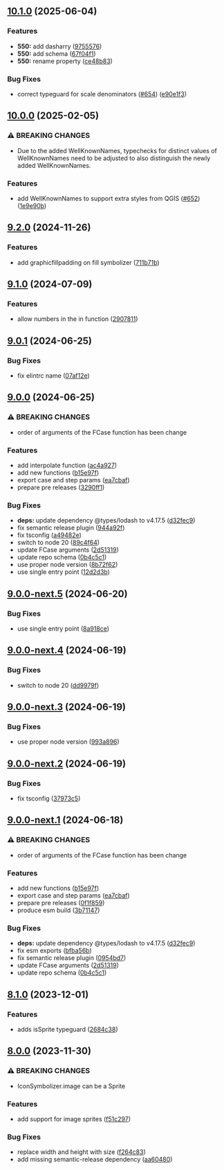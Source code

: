 ## [10.1.0](https://github.com/geostyler/geostyler-style/compare/v10.0.0...v10.1.0) (2025-06-04)


### Features

* **550:** add dasharry ([9755576](https://github.com/geostyler/geostyler-style/commit/9755576dc45150f493454f91430c071d7f2131de))
* **550:** add schema ([67f04f1](https://github.com/geostyler/geostyler-style/commit/67f04f15edc4b4832c21e1e83ae2e704527d5bab))
* **550:** rename property ([ce48b83](https://github.com/geostyler/geostyler-style/commit/ce48b83513391fa1573340ab52df259fa0f2b2a9))


### Bug Fixes

* correct typeguard for scale denominators ([#654](https://github.com/geostyler/geostyler-style/issues/654)) ([e90e1f3](https://github.com/geostyler/geostyler-style/commit/e90e1f373993075b771d3779b63e75c4a5367acf))

## [10.0.0](https://github.com/geostyler/geostyler-style/compare/v9.2.0...v10.0.0) (2025-02-05)


### ⚠ BREAKING CHANGES

* Due to the added WellKnownNames, typechecks for distinct values of WellKnownNames need to be adjusted to also distinguish the newly added WellKnownNames.

### Features

* add WellKnownNames to support extra styles from QGIS ([#652](https://github.com/geostyler/geostyler-style/issues/652)) ([1e9e90b](https://github.com/geostyler/geostyler-style/commit/1e9e90be9fd11b710772cd5a77334fb887df4fee))

## [9.2.0](https://github.com/geostyler/geostyler-style/compare/v9.1.0...v9.2.0) (2024-11-26)


### Features

* add graphicfillpadding on fill symbolizer ([711b71b](https://github.com/geostyler/geostyler-style/commit/711b71ba31e822bf8e72b733d2aad1fcef3f7d95))

## [9.1.0](https://github.com/geostyler/geostyler-style/compare/v9.0.1...v9.1.0) (2024-07-09)


### Features

* allow numbers in the in function ([2907811](https://github.com/geostyler/geostyler-style/commit/2907811f4d0c3efe61650d816406c6b7a57bbe9a))

## [9.0.1](https://github.com/geostyler/geostyler-style/compare/v9.0.0...v9.0.1) (2024-06-25)


### Bug Fixes

* fix elintrc name ([07af12e](https://github.com/geostyler/geostyler-style/commit/07af12e65b7840820c440442abad989e813a5431))

## [9.0.0](https://github.com/geostyler/geostyler-style/compare/v8.1.0...v9.0.0) (2024-06-25)


### ⚠ BREAKING CHANGES

* order of arguments of the FCase function has been change

### Features

* add interpolate function ([ac4a927](https://github.com/geostyler/geostyler-style/commit/ac4a9270b70a2d388a3954f2e7d6e6c94ea120eb))
* add new functions ([b15e97f](https://github.com/geostyler/geostyler-style/commit/b15e97f91210f989725b92ed7b0d8bf3bed51ea3))
* export case and step params ([ea7cbaf](https://github.com/geostyler/geostyler-style/commit/ea7cbaf42dbc91495d0fa4b8fa7ca8f11d60dcae))
* prepare pre releases ([3290ff1](https://github.com/geostyler/geostyler-style/commit/3290ff124d5e5d3d69345ee4aca83d3d66fd45e2))


### Bug Fixes

* **deps:** update dependency @types/lodash to v4.17.5 ([d32fec9](https://github.com/geostyler/geostyler-style/commit/d32fec9d3b396349f501a19660fe1bbdb9b5a515))
* fix semantic release plugin ([944a92f](https://github.com/geostyler/geostyler-style/commit/944a92faa85cdafd384ed732aafef3df870969a0))
* fix tsconfig ([a49482e](https://github.com/geostyler/geostyler-style/commit/a49482ea49842f039ce3bbd189e894090e14a106))
* switch to node 20 ([89c4f64](https://github.com/geostyler/geostyler-style/commit/89c4f64661976200cc38aa85462fed5e5025e495))
* update FCase arguments ([2d51319](https://github.com/geostyler/geostyler-style/commit/2d513191a62b58a841c695c3ba0e3fd0426d9dcb))
* update repo schema ([0b4c5c1](https://github.com/geostyler/geostyler-style/commit/0b4c5c144dc72c0591327478152a1a92c1e23a29))
* use proper node version ([8b72f62](https://github.com/geostyler/geostyler-style/commit/8b72f62fb9597faa4ade9242afbb8a1075822d6f))
* use single entry point ([12d2d3b](https://github.com/geostyler/geostyler-style/commit/12d2d3b9b1ebd3d683306b932b29339bb8bc9049))

## [9.0.0-next.5](https://github.com/geostyler/geostyler-style/compare/v9.0.0-next.4...v9.0.0-next.5) (2024-06-20)


### Bug Fixes

* use single entry point ([8a918ce](https://github.com/geostyler/geostyler-style/commit/8a918ce2a59c00d2206e5b818568f402ace13a57))

## [9.0.0-next.4](https://github.com/geostyler/geostyler-style/compare/v9.0.0-next.3...v9.0.0-next.4) (2024-06-19)


### Bug Fixes

* switch to node 20 ([dd9979f](https://github.com/geostyler/geostyler-style/commit/dd9979f32960c146520f8a380caaa99bc2d4416e))

## [9.0.0-next.3](https://github.com/geostyler/geostyler-style/compare/v9.0.0-next.2...v9.0.0-next.3) (2024-06-19)


### Bug Fixes

* use proper node version ([993a896](https://github.com/geostyler/geostyler-style/commit/993a896d84687a54c0e5f9f8b1329940cde46165))

## [9.0.0-next.2](https://github.com/geostyler/geostyler-style/compare/v9.0.0-next.1...v9.0.0-next.2) (2024-06-19)


### Bug Fixes

* fix tsconfig ([37973c5](https://github.com/geostyler/geostyler-style/commit/37973c56bdedcade31e213ef3a33345a2a3ce27c))

## [9.0.0-next.1](https://github.com/geostyler/geostyler-style/compare/v8.1.0...v9.0.0-next.1) (2024-06-18)


### ⚠ BREAKING CHANGES

* order of arguments of the FCase function has been change

### Features

* add new functions ([b15e97f](https://github.com/geostyler/geostyler-style/commit/b15e97f91210f989725b92ed7b0d8bf3bed51ea3))
* export case and step params ([ea7cbaf](https://github.com/geostyler/geostyler-style/commit/ea7cbaf42dbc91495d0fa4b8fa7ca8f11d60dcae))
* prepare pre releases ([0f1f859](https://github.com/geostyler/geostyler-style/commit/0f1f8595e60897e1c0ced88406424f9a75fb2431))
* produce esm build ([3b71147](https://github.com/geostyler/geostyler-style/commit/3b71147905265b9f96b6856ab61bc5962a32f532))


### Bug Fixes

* **deps:** update dependency @types/lodash to v4.17.5 ([d32fec9](https://github.com/geostyler/geostyler-style/commit/d32fec9d3b396349f501a19660fe1bbdb9b5a515))
* fix esm exports ([bfba56b](https://github.com/geostyler/geostyler-style/commit/bfba56b965e6eaf1c9f55b167ec1e0d39e9bcb6b))
* fix semantic release plugin ([0954bd7](https://github.com/geostyler/geostyler-style/commit/0954bd7a0194a125436aa55a9cf92103e2983632))
* update FCase arguments ([2d51319](https://github.com/geostyler/geostyler-style/commit/2d513191a62b58a841c695c3ba0e3fd0426d9dcb))
* update repo schema ([0b4c5c1](https://github.com/geostyler/geostyler-style/commit/0b4c5c144dc72c0591327478152a1a92c1e23a29))

## [8.1.0](https://github.com/geostyler/geostyler-style/compare/v8.0.0...v8.1.0) (2023-12-01)


### Features

* adds isSprite typeguard ([2684c38](https://github.com/geostyler/geostyler-style/commit/2684c3836dd90658de79dbd5d552142321bad389))

## [8.0.0](https://github.com/geostyler/geostyler-style/compare/v7.5.0...v8.0.0) (2023-11-30)


### ⚠ BREAKING CHANGES

* IconSymbolizer.image can be a Sprite

### Features

* add support for image sprites ([f51c297](https://github.com/geostyler/geostyler-style/commit/f51c29760ab0536b50edbeab648785fd72f43bc2))


### Bug Fixes

*  replace width and height with size ([f264c83](https://github.com/geostyler/geostyler-style/commit/f264c830cfd213a6c98aba9314b462d8452ef573))
* add missing semantic-release dependency ([aa60480](https://github.com/geostyler/geostyler-style/commit/aa6048023b89ba0f8f217ead4b0c542c375c65ec))
